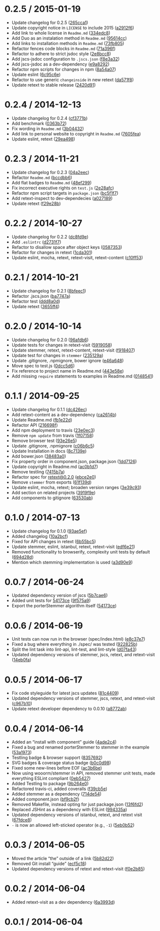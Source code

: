 <!--mdast setext-->

<!--lint disable no-multiple-toplevel-headings-->

<!--lint disable maximum-line-length-->

0.2.5 / 2015-01-19
==================

*   Update changelog for 0.2.5 ([265cca1](https://github.com/wooorm/retext-porter-stemmer/commit/265cca1))
*   Update copyright notice in `LICENSE` to include 2015 ([a2912f6](https://github.com/wooorm/retext-porter-stemmer/commit/a2912f6))
*   Add link to whole license in `Readme.md` ([334edc8](https://github.com/wooorm/retext-porter-stemmer/commit/334edc8))
*   Add Duo as an instalation method in `Readme.md` ([95614cc](https://github.com/wooorm/retext-porter-stemmer/commit/95614cc))
*   Add links to installation methods in `Readme.md` ([73fb805](https://github.com/wooorm/retext-porter-stemmer/commit/73fb805))
*   Refactor fences code blocks in `Readme.md` ([71a396f](https://github.com/wooorm/retext-porter-stemmer/commit/71a396f))
*   Refactor to adhere to strict jsdoc style ([2e8bcc8](https://github.com/wooorm/retext-porter-stemmer/commit/2e8bcc8))
*   Add jscs-jsdoc configuration to `.jscs.json` ([f8e3a32](https://github.com/wooorm/retext-porter-stemmer/commit/f8e3a32))
*   Add jscs-jsdoc as a dev-dependency ([e9a8292](https://github.com/wooorm/retext-porter-stemmer/commit/e9a8292))
*   Refactor npm scripts for changes in npm ([8a54a07](https://github.com/wooorm/retext-porter-stemmer/commit/8a54a07))
*   Update eslint ([6c95c6e](https://github.com/wooorm/retext-porter-stemmer/commit/6c95c6e))
*   Refactor to use generic `changeinside` in new retext ([da571f8](https://github.com/wooorm/retext-porter-stemmer/commit/da571f8))
*   Update retext to stable release ([2420d91](https://github.com/wooorm/retext-porter-stemmer/commit/2420d91))

0.2.4 / 2014-12-13
==================

*   Update changelog for 0.2.4 ([cf3771b](https://github.com/wooorm/retext-porter-stemmer/commit/cf3771b))
*   Add benchmark ([0363b72](https://github.com/wooorm/retext-porter-stemmer/commit/0363b72))
*   Fix wording in `Readme.md` ([3b04432](https://github.com/wooorm/retext-porter-stemmer/commit/3b04432))
*   Add link to personal website to copyright in `Readme.md` ([7605fea](https://github.com/wooorm/retext-porter-stemmer/commit/7605fea))
*   Update eslint, retext ([29ea498](https://github.com/wooorm/retext-porter-stemmer/commit/29ea498))

0.2.3 / 2014-11-21
==================

*   Update changelog for 0.2.3 ([04a2eec](https://github.com/wooorm/retext-porter-stemmer/commit/04a2eec))
*   Refactor `Readme.md` ([bccdbb6](https://github.com/wooorm/retext-porter-stemmer/commit/bccdbb6))
*   Add flat badges to `Readme.md` ([48ef299](https://github.com/wooorm/retext-porter-stemmer/commit/48ef299))
*   Fix incorrect executive rights on `test.js` ([2e28afc](https://github.com/wooorm/retext-porter-stemmer/commit/2e28afc))
*   Refactor npm script targets in `package.json` ([bc5f1f7](https://github.com/wooorm/retext-porter-stemmer/commit/bc5f1f7))
*   Add retext-inspect to dev-dependecies ([a027189](https://github.com/wooorm/retext-porter-stemmer/commit/a027189))
*   Update retext ([f29e28b](https://github.com/wooorm/retext-porter-stemmer/commit/f29e28b))

0.2.2 / 2014-10-27
==================

*   Update changelog for 0.2.2 ([dc8fd9e](https://github.com/wooorm/retext-porter-stemmer/commit/dc8fd9e))
*   Add `.eslintrc` ([d2731f7](https://github.com/wooorm/retext-porter-stemmer/commit/d2731f7))
*   Refactor to disallow space after object keys ([0587353](https://github.com/wooorm/retext-porter-stemmer/commit/0587353))
*   Refactor for changes in retext ([1cda301](https://github.com/wooorm/retext-porter-stemmer/commit/1cda301))
*   Update eslint, mocha, retext, retext-visit, retext-content ([c10ff53](https://github.com/wooorm/retext-porter-stemmer/commit/c10ff53))

0.2.1 / 2014-10-21
==================

*   Update changelog for 0.2.1 ([8bfeec1](https://github.com/wooorm/retext-porter-stemmer/commit/8bfeec1))
*   Refactor .jscs.json ([ba7747a](https://github.com/wooorm/retext-porter-stemmer/commit/ba7747a))
*   Refactor test ([ddd8a0d](https://github.com/wooorm/retext-porter-stemmer/commit/ddd8a0d))
*   Update retext ([3655ff4](https://github.com/wooorm/retext-porter-stemmer/commit/3655ff4))

0.2.0 / 2014-10-14
==================

*   Update changelog for 0.2.0 ([96afdb6](https://github.com/wooorm/retext-porter-stemmer/commit/96afdb6))
*   Update tests for changes in retext-visit ([5919058](https://github.com/wooorm/retext-porter-stemmer/commit/5919058))
*   Update stemmer, retext, retext-content, retext-visit ([f918407](https://github.com/wooorm/retext-porter-stemmer/commit/f918407))
*   Update test for changes in `stemmer` ([235129a](https://github.com/wooorm/retext-porter-stemmer/commit/235129a))
*   Update .gitignore, .npmignore, bower ignore ([e46a648](https://github.com/wooorm/retext-porter-stemmer/commit/e46a648))
*   Move spec to test.js ([0dcc5d6](https://github.com/wooorm/retext-porter-stemmer/commit/0dcc5d6))
*   Fix reference to project name in Readme.md ([443e58e](https://github.com/wooorm/retext-porter-stemmer/commit/443e58e))
*   Add missing `require` statements to examples in Readme.md ([0148541](https://github.com/wooorm/retext-porter-stemmer/commit/0148541))

0.1.1 / 2014-09-25
==================

*   Update changelog for 0.1.1 ([dc426ec](https://github.com/wooorm/retext-porter-stemmer/commit/dc426ec))
*   Add retext-content as a dev-dependency ([ca2614b](https://github.com/wooorm/retext-porter-stemmer/commit/ca2614b))
*   Update Readme.md ([fb1e22d](https://github.com/wooorm/retext-porter-stemmer/commit/fb1e22d))
*   Refactor API ([216698f](https://github.com/wooorm/retext-porter-stemmer/commit/216698f))
*   Add npm deployment to travis ([23e0ec3](https://github.com/wooorm/retext-porter-stemmer/commit/23e0ec3))
*   Remove `npm update` from travis ([1f07158](https://github.com/wooorm/retext-porter-stemmer/commit/1f07158))
*   Remove browser test ([93e26e5](https://github.com/wooorm/retext-porter-stemmer/commit/93e26e5))
*   Update .gitignore, .npmignore ([c06b6c5](https://github.com/wooorm/retext-porter-stemmer/commit/c06b6c5))
*   Update Installation in docs ([8c7139e](https://github.com/wooorm/retext-porter-stemmer/commit/8c7139e))
*   Add bower.json ([38483a0](https://github.com/wooorm/retext-porter-stemmer/commit/38483a0))
*   Fix property order in component.json, package.json ([1dd7126](https://github.com/wooorm/retext-porter-stemmer/commit/1dd7126))
*   Update copyright in Readme.md ([ac0b1d7](https://github.com/wooorm/retext-porter-stemmer/commit/ac0b1d7))
*   Remove testling ([7415b7a](https://github.com/wooorm/retext-porter-stemmer/commit/7415b7a))
*   Refactor spec for retext@0.2.0 ([ebce2e0](https://github.com/wooorm/retext-porter-stemmer/commit/ebce2e0))
*   Remove `stemmer` from exports ([61f139d](https://github.com/wooorm/retext-porter-stemmer/commit/61f139d))
*   Update eslint, mocha, retext; broaden version ranges ([3e39c93](https://github.com/wooorm/retext-porter-stemmer/commit/3e39c93))
*   Add section on related projects ([3919f9e](https://github.com/wooorm/retext-porter-stemmer/commit/3919f9e))
*   Add components to gitignore ([63530ab](https://github.com/wooorm/retext-porter-stemmer/commit/63530ab))

0.1.0 / 2014-07-13
==================

*   Update changelog for 0.1.0 ([93ae5ef](https://github.com/wooorm/retext-porter-stemmer/commit/93ae5ef))
*   Added changelog ([10a2bcf](https://github.com/wooorm/retext-porter-stemmer/commit/10a2bcf))
*   Fixed for API changes in retext ([6b55bc5](https://github.com/wooorm/retext-porter-stemmer/commit/6b55bc5))
*   Update stemmer, eslint, istanbul, retext, retext-visit ([edf6e21](https://github.com/wooorm/retext-porter-stemmer/commit/edf6e21))
*   Removed functionality to browserify, complexity unit tests by default ([694d28d](https://github.com/wooorm/retext-porter-stemmer/commit/694d28d))
*   Mention which stemming implementation is used ([a3d90e9](https://github.com/wooorm/retext-porter-stemmer/commit/a3d90e9))

0.0.7 / 2014-06-24
==================

*   Updated dependency version of jscs ([5b7cae6](https://github.com/wooorm/retext-porter-stemmer/commit/5b7cae6))
*   Added unit tests for [54173ce](https://github.com/wooorm/retext-porter-stemmer/commit/54173ce) ([9f575a9](https://github.com/wooorm/retext-porter-stemmer/commit/9f575a9))
*   Export the porterStemmer algorithm itself ([54173ce](https://github.com/wooorm/retext-porter-stemmer/commit/54173ce))

0.0.6 / 2014-06-19
==================

*   Unit tests can now run in the browser (spec/index.html) ([e8c37e7](https://github.com/wooorm/retext-porter-stemmer/commit/e8c37e7))
*   Fixed a bug where everything in ./spec/ was tested ([922825b](https://github.com/wooorm/retext-porter-stemmer/commit/922825b))
*   Split the lint task into lint-api, lint-test, and lint-style ([d07fa43](https://github.com/wooorm/retext-porter-stemmer/commit/d07fa43))
*   Updated dependency versions of stemmer, jscs, retext, and retext-visit ([14eb0fa](https://github.com/wooorm/retext-porter-stemmer/commit/14eb0fa))

0.0.5 / 2014-06-17
==================

*   Fix code styleguide for latest jscs updates ([81c4409](https://github.com/wooorm/retext-porter-stemmer/commit/81c4409))
*   Updated dependency versions of stemmer, jscs, retext, and retext-visit ([c967b10](https://github.com/wooorm/retext-porter-stemmer/commit/c967b10))
*   Update retext developer dependency to 0.0.10 ([a8772ab](https://github.com/wooorm/retext-porter-stemmer/commit/a8772ab))

0.0.4 / 2014-06-14
==================

*   Added an “install with component” guide ([4ade2c4](https://github.com/wooorm/retext-porter-stemmer/commit/4ade2c4))
*   Fixed a bug and renamed porterStemmer to stemmer in the example ([53a1973](https://github.com/wooorm/retext-porter-stemmer/commit/53a1973))
*   Testling badge & browser support ([8357692](https://github.com/wooorm/retext-porter-stemmer/commit/8357692))
*   SVG badges & coverage status badge ([b0c0d98](https://github.com/wooorm/retext-porter-stemmer/commit/b0c0d98))
*   Fixed some new-lines before EOF ([ac3b6be](https://github.com/wooorm/retext-porter-stemmer/commit/ac3b6be))
*   Now using wooorm/stemmer in API, removed stemmer unit tests, made everything ESLint compliant ([0eb5427](https://github.com/wooorm/retext-porter-stemmer/commit/0eb5427))
*   Added Testling to package ([9b264e0](https://github.com/wooorm/retext-porter-stemmer/commit/9b264e0))
*   Refactored travis-ci, added coveralls ([f39cb5e](https://github.com/wooorm/retext-porter-stemmer/commit/f39cb5e))
*   Added stemmer as a dependency ([714de54](https://github.com/wooorm/retext-porter-stemmer/commit/714de54))
*   Added component.json ([bf9cb2f](https://github.com/wooorm/retext-porter-stemmer/commit/bf9cb2f))
*   Removed Makefile, instead opting for just package.json ([13f6fd2](https://github.com/wooorm/retext-porter-stemmer/commit/13f6fd2))
*   Replaced JSHint as a dependency with ESLint ([994335a](https://github.com/wooorm/retext-porter-stemmer/commit/994335a))
*   Updated dependency versions of istanbul, retext, and retext visit ([67fdce8](https://github.com/wooorm/retext-porter-stemmer/commit/67fdce8))
*   `-` is now an allowed left-sticked operator (e.g., `-1`) ([5eb0b52](https://github.com/wooorm/retext-porter-stemmer/commit/5eb0b52))

0.0.3 / 2014-06-05
==================

*   Moved the article “the” outside of a link ([5b82d22](https://github.com/wooorm/retext-porter-stemmer/commit/5b82d22))
*   Removed Git install “guide” ([ecf5c18](https://github.com/wooorm/retext-porter-stemmer/commit/ecf5c18))
*   Updated dependency versions of retext and retext-visit ([f0e2b85](https://github.com/wooorm/retext-porter-stemmer/commit/f0e2b85))

0.0.2 / 2014-06-04
==================

*   Added retext-visit as a dev dependency ([6a3993d](https://github.com/wooorm/retext-porter-stemmer/commit/6a3993d))

0.0.1 / 2014-06-04
==================
